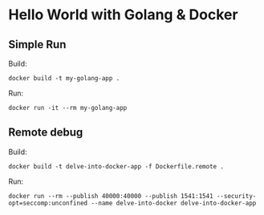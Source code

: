 # Hello World with Golang & Docker


## Simple Run
Build:
```
docker build -t my-golang-app .
```

Run:
```
docker run -it --rm my-golang-app
```


## Remote debug
Build:
```
docker build -t delve-into-docker-app -f Dockerfile.remote .
```

Run:
```
docker run --rm --publish 40000:40000 --publish 1541:1541 --security-opt=seccomp:unconfined --name delve-into-docker delve-into-docker-app
```
